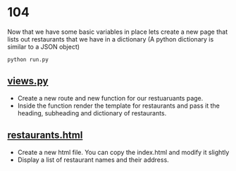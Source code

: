 # 104

Now that we have some basic variables in place lets create a new page that lists out restaurants that we have in a dictionary (A python dictionary is similar to a JSON object) 

	python run.py


## [views.py](app/views.py)
* Create a new route and new function for our restuaruants page. 
* Inside the function render the template for restaurants and pass it the heading, subheading and dictionary of restaurants. 

## [restaurants.html](app/templates/restaurants.html)

* Create a new html file. You can copy the index.html and modify it slightly
* Display a list of restaurant names and their address. 